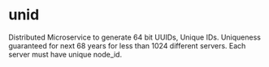 # unid
Distributed Microservice to generate 64 bit UUIDs, Unique IDs. Uniqueness guaranteed for next 68 years for less than 1024 different servers. Each server must have unique node_id. 
